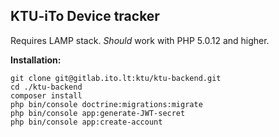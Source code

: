 ## KTU-iTo Device tracker

Requires LAMP stack. *Should* work with PHP 5.0.12 and higher.

**Installation:**
```
git clone git@gitlab.ito.lt:ktu/ktu-backend.git
cd ./ktu-backend
composer install
php bin/console doctrine:migrations:migrate
php bin/console app:generate-JWT-secret
php bin/console app:create-account
```